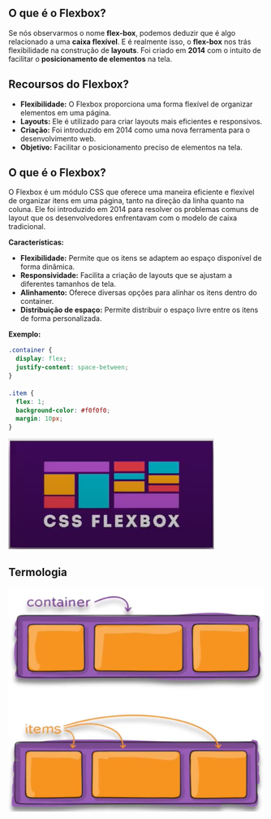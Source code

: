 ## O que é o Flexbox?

Se nós observarmos o nome **flex-box**, podemos deduzir que é algo relacionado a uma **caixa flexível**. E é realmente isso, o **flex-box** nos trás flexibilidade na construção de **layouts**. Foi criado em **2014** com o intuito de facilitar o **posicionamento de elementos** na tela.

## Recoursos do Flexbox?

* **Flexibilidade:** O Flexbox proporciona uma forma flexível de organizar elementos em uma página.
* **Layouts:** Ele é utilizado para criar layouts mais eficientes e responsivos.
* **Criação:** Foi introduzido em 2014 como uma nova ferramenta para o desenvolvimento web.
* **Objetivo:** Facilitar o posicionamento preciso de elementos na tela.

## O que é o Flexbox?

O Flexbox é um módulo CSS que oferece uma maneira eficiente e flexível de organizar itens em uma página, tanto na direção da linha quanto na coluna. Ele foi introduzido em 2014 para resolver os problemas comuns de layout que os desenvolvedores enfrentavam com o modelo de caixa tradicional.

**Características:**

* **Flexibilidade:** Permite que os itens se adaptem ao espaço disponível de forma dinâmica.
* **Responsividade:** Facilita a criação de layouts que se ajustam a diferentes tamanhos de tela.
* **Alinhamento:** Oferece diversas opções para alinhar os itens dentro do container.
* **Distribuição de espaço:** Permite distribuir o espaço livre entre os itens de forma personalizada.

**Exemplo:**

```css
.container {
  display: flex;
  justify-content: space-between;
}

.item {
  flex: 1;
  background-color: #f0f0f0;
  margin: 10px;
}
```
![alt text](./ilustracoes/flexBox.png)

## Termologia

![alt text](./ilustracoes/ternologia.png)

